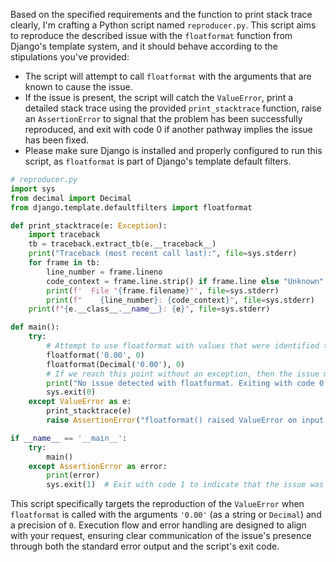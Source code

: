 Based on the specified requirements and the function to print stack trace clearly, I'm crafting a Python script named `reproducer.py`. This script aims to reproduce the described issue with the `floatformat` function from Django's template system, and it should behave according to the stipulations you've provided:

- The script will attempt to call `floatformat` with the arguments that are known to cause the issue.
- If the issue is present, the script will catch the `ValueError`, print a detailed stack trace using the provided `print_stacktrace` function, raise an `AssertionError` to signal that the problem has been successfully reproduced, and exit with code 0 if another pathway implies the issue has been fixed.
- Please make sure Django is installed and properly configured to run this script, as `floatformat` is part of Django's template default filters.

```python
# reproducer.py
import sys
from decimal import Decimal
from django.template.defaultfilters import floatformat

def print_stacktrace(e: Exception):
    import traceback
    tb = traceback.extract_tb(e.__traceback__)
    print("Traceback (most recent call last):", file=sys.stderr)
    for frame in tb:
        line_number = frame.lineno
        code_context = frame.line.strip() if frame.line else "Unknown"
        print(f'  File "{frame.filename}"', file=sys.stderr)
        print(f"    {line_number}: {code_context}", file=sys.stderr)
    print(f"{e.__class__.__name__}: {e}", file=sys.stderr)

def main():
    try:
        # Attempt to use floatformat with values that were identified to cause issues.
        floatformat('0.00', 0)
        floatformat(Decimal('0.00'), 0)
        # If we reach this point without an exception, then the issue might be fixed.
        print("No issue detected with floatformat. Exiting with code 0.")
        sys.exit(0)
    except ValueError as e:
        print_stacktrace(e)
        raise AssertionError("floatformat() raised ValueError on input '0.00' or Decimal('0.00') with 'prec' 0")

if __name__ == '__main__':
    try:
        main()
    except AssertionError as error:
        print(error)
        sys.exit(1)  # Exit with code 1 to indicate that the issue was successfully reproduced.
```

This script specifically targets the reproduction of the `ValueError` when `floatformat` is called with the arguments `'0.00'` (as a string or `Decimal`) and a precision of `0`. Execution flow and error handling are designed to align with your request, ensuring clear communication of the issue's presence through both the standard error output and the script's exit code.